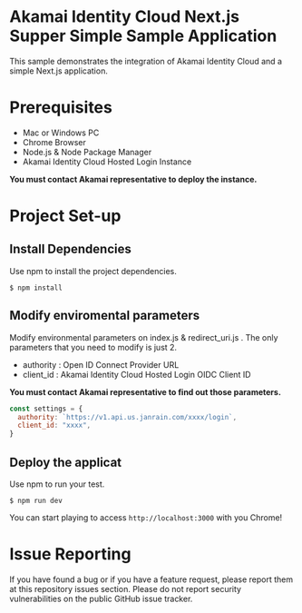 # Akamai Identity Cloud Next.js Supper Simple Sample Application
This sample demonstrates the integration of Akamai Identity Cloud and a simple
Next.js application.

# Prerequisites
- Mac or Windows PC
- Chrome Browser
- Node.js & Node Package Manager
- Akamai Identity Cloud Hosted Login Instance

**You must contact Akamai representative to deploy the instance.**

# Project Set-up
## Install Dependencies
Use npm to install the project dependencies.

```console
$ npm install
```
## Modify enviromental parameters
Modify environmental parameters on index.js & redirect_uri.js . The only
parameters that you need to modify is just 2.
- authority : Open ID Connect Provider URL
- client_id : Akamai Identity Cloud Hosted Login OIDC Client ID

**You must contact Akamai representative to find out those parameters.**

```jsx
const settings = {
  authority: `https://v1.api.us.janrain.com/xxxx/login`,
  client_id: "xxxx",
}
```

## Deploy the applicat
Use npm to run your test.

```console
$ npm run dev
```

You can start playing to access `http://localhost:3000` with you Chrome!

# Issue Reporting
If you have found a bug or if you have a feature request, please report them at this repository issues section. Please do not report security vulnerabilities on the public GitHub issue tracker.